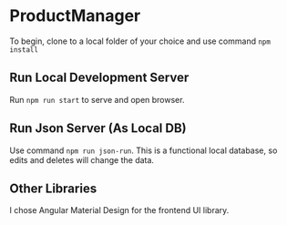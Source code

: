 # ProductManager

To begin, clone to a local folder of your choice and use command `npm install`

## Run Local Development Server

Run `npm run start` to serve and open browser.

## Run Json Server (As Local DB)
Use command `npm run json-run`. This is a functional local database, so edits and deletes will change the data.

## Other Libraries
I chose Angular Material Design for the frontend UI library.


